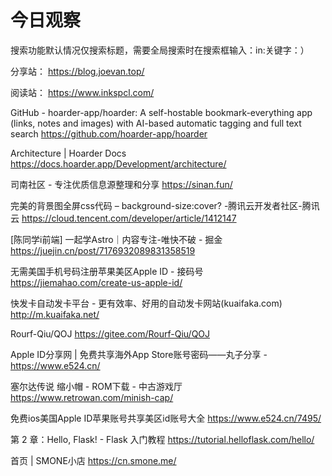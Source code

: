 # 今日观察

搜索功能默认情况仅搜索标题，需要全局搜索时在搜索框输入：in:关键字：）  

分享站： https://blog.joevan.top/  

阅读站： https://www.inkspcl.com/  

GitHub - hoarder-app/hoarder: A self-hostable bookmark-everything app (links, notes and images) with AI-based automatic tagging and full text search  https://github.com/hoarder-app/hoarder  

Architecture | Hoarder Docs  https://docs.hoarder.app/Development/architecture/  

司南社区 - 专注优质信息源整理和分享  https://sinan.fun/  

完美的背景图全屏css代码 – background-size:cover? -腾讯云开发者社区-腾讯云  https://cloud.tencent.com/developer/article/1412147  

[陈同学i前端] 一起学Astro｜内容专注-唯快不破 - 掘金  https://juejin.cn/post/7176932089831358519  

无需美国手机号码注册苹果美区Apple ID - 接码号  https://jiemahao.com/create-us-apple-id/  

快发卡自动发卡平台 - 更有效率、好用的自动发卡网站(kuaifaka.com)  http://m.kuaifaka.net/  

Rourf-Qiu/QOJ  https://gitee.com/Rourf-Qiu/QOJ  

Apple ID分享网 | 免费共享海外App Store账号密码——丸子分享 -  https://www.e524.cn/  

塞尔达传说 缩小帽 - ROM下载 - 中古游戏厅  https://www.retrowan.com/minish-cap/  

免费ios美国Apple ID苹果账号共享美区id账号大全  https://www.e524.cn/7495/    

第 2 章：Hello, Flask! - Flask 入门教程  https://tutorial.helloflask.com/hello/  

首页 | SMONE小店  https://cn.smone.me/  
